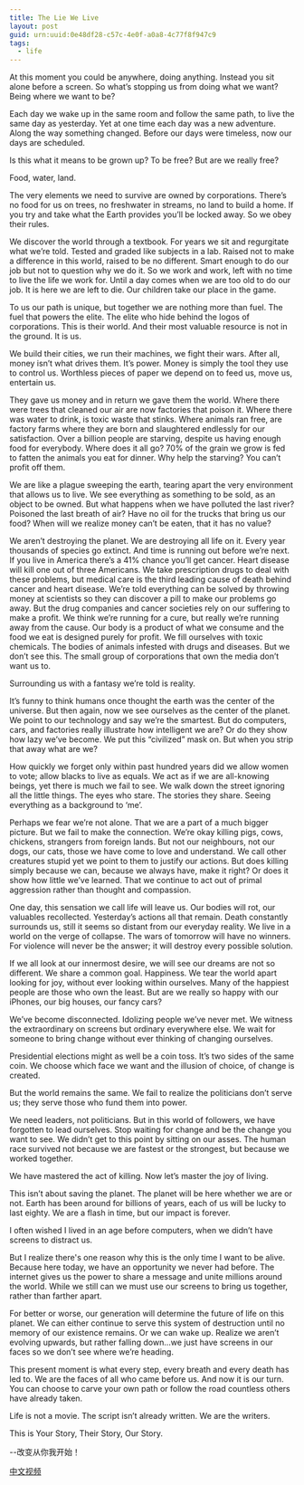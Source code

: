 ```yaml
---
title: The Lie We Live
layout: post
guid: urn:uuid:0e48df28-c57c-4e0f-a0a8-4c77f8f947c9
tags:
  - life
---
```


At this moment you could be anywhere, doing anything. Instead you sit alone before a screen. So what’s stopping us from doing what we want? Being where we want to be?

Each day we wake up in the same room and follow the same path, to live the same day as yesterday. Yet at one time each day was a new adventure. Along the way something changed. Before our days were timeless, now our days are scheduled.

Is this what it means to be grown up? To be free? But are we really free?

Food, water, land.

The very elements we need to survive are owned by corporations. There’s no food for us on trees, no freshwater in streams, no land to build a home. If you try and take what the Earth provides you’ll be locked away. So we obey their rules.

We discover the world through a textbook. For years we sit and regurgitate what we’re told. Tested and graded like subjects in a lab. Raised not to make a difference in this world, raised to be no different. Smart enough to do our job but not to question why we do it. So we work and work, left with no time to live the life we work for. Until a day comes when we are too old to do our job. It is here we are left to die. Our children take our place in the game.

To us our path is unique, but together we are nothing more than fuel. The fuel that powers the elite. The elite who hide behind the logos of corporations. This is their world. And their most valuable resource is not in the ground. It is us.

We build their cities, we run their machines, we fight their wars. After all, money isn’t what drives them. It’s power. Money is simply the tool they use to control us. Worthless pieces of paper we depend on to feed us, move us, entertain us.

They gave us money and in return we gave them the world. Where there were trees that cleaned our air are now factories that poison it. Where there was water to drink, is toxic waste that stinks. Where animals ran free, are factory farms where they are born and slaughtered endlessly for our satisfaction. Over a billion people are starving, despite us having enough food for everybody. Where does it all go? 70% of the grain we grow is fed to fatten the animals you eat for dinner. Why help the starving? You can’t profit off them.

We are like a plague sweeping the earth, tearing apart the very environment that allows us to live. We see everything as something to be sold, as an object to be owned. But what happens when we have polluted the last river? Poisoned the last breath of air? Have no oil for the trucks that bring us our food? When will we realize money can’t be eaten, that it has no value?

We aren’t destroying the planet. We are destroying all life on it. Every year thousands of species go extinct. And time is running out before we’re next. If you live in America there’s a 41% chance you’ll get cancer. Heart disease will kill one out of three Americans.  We take prescription drugs to deal with these problems, but medical care is the third leading cause of death behind cancer and heart disease. We’re told everything can be solved by throwing money at scientists so they can discover a pill to make our problems go away. But the drug companies and cancer societies rely on our suffering to make a profit. We think we’re running for a cure, but really we’re running away from the cause. Our body is a product of what we consume and the food we eat is designed purely for profit.  We fill ourselves with toxic chemicals. The bodies of animals infested with drugs and diseases. But we don’t see this. The small group of corporations that own the media don’t want us to.

Surrounding us with a fantasy we’re told is reality.

It’s funny to think humans once thought the earth was the center of the universe.  But then again, now we see ourselves as the center of the planet. We point to our technology and say we’re the smartest. But do computers, cars, and factories really illustrate how intelligent we are? Or do they show how lazy we’ve become. We put this “civilized” mask on. But when you strip that away what are we?

How quickly we forget only within past hundred years did we allow women to vote; allow blacks to live as equals. We act as if we are all-knowing beings, yet there is much we fail to see. We walk down the street ignoring all the little things. The eyes who stare. The stories they share. Seeing everything as a background to ‘me’.

Perhaps we fear we’re not alone. That we are a part of a much bigger picture. But we fail to make the connection. We’re okay killing pigs, cows, chickens, strangers from foreign lands. But not our neighbours, not our dogs, our cats, those we have come to love and understand. We call other creatures stupid yet we point to them to justify our actions. But does killing simply because we can, because we always have, make it right? Or does it show how little we’ve learned.  That we continue to act out of primal aggression rather than thought and compassion.

One day, this sensation we call life will leave us. Our bodies will rot, our valuables recollected. Yesterday’s actions all that remain. Death constantly surrounds us, still it seems so distant from our everyday reality. We live in a world on the verge of collapse. The wars of tomorrow will have no winners. For violence will never be the answer; it will destroy every possible solution.

If we all look at our innermost desire, we will see our dreams are not so different. We share a common goal. Happiness. We tear the world apart looking for joy, without ever looking within ourselves. Many of the happiest people are those who own the least.  But are we really so happy with our iPhones, our big houses, our fancy cars?

We’ve become disconnected. Idolizing people we’ve never met. We witness the extraordinary on screens but ordinary everywhere else. We wait for someone to bring change without ever thinking of changing ourselves.

Presidential elections might as well be a coin toss. It’s two sides of the same coin. We choose which face we want and the illusion of choice, of change is created.

But the world remains the same. We fail to realize the politicians don’t serve us; they serve those who fund them into power.

We need leaders, not politicians. But in this world of followers, we have forgotten to lead ourselves. Stop waiting for change and be the change you want to see. We didn’t get to this point by sitting on our asses. The human race survived not because we are fastest or the strongest, but because we worked together.

We have mastered the act of killing. Now let’s master the joy of living.

This isn’t about saving the planet. The planet will be here whether we are or not. Earth has been around for billions of years, each of us will be lucky to last eighty. We are a flash in time, but our impact is forever.

I often wished I lived in an age before computers, when we didn’t have screens to distract us.

But I realize there's one reason why this is the only time I want to be alive. Because here today, we have an opportunity we never had before. The internet gives us the power to share a message and unite millions around the world. While we still can we must use our screens to bring us together, rather than farther apart.

For better or worse, our generation will determine the future of life on this planet. We can either continue to serve this system of destruction until no memory of our existence remains. Or we can wake up. Realize we aren’t evolving upwards, but rather falling down...we just have screens in our faces so we don’t see where we’re heading.

This present moment is what every step, every breath and every death has led to. We are the faces of all who came before us. And now it is our turn. You can choose to carve your own path or follow the road countless others have already taken.

Life is not a movie. The script isn’t already written. We are the writers.

This is Your Story, Their Story, Our Story. 

--改变从你我开始！

[中文视频](http://mp.weixin.qq.com/s?__biz=MzAxNjI1MzUwOA==&mid=498835850&idx=1&sn=2326fde11a9bd8eefc6fa79f5d1f94e2&scene=2&from=timeline&isappinstalled=0#rd)
